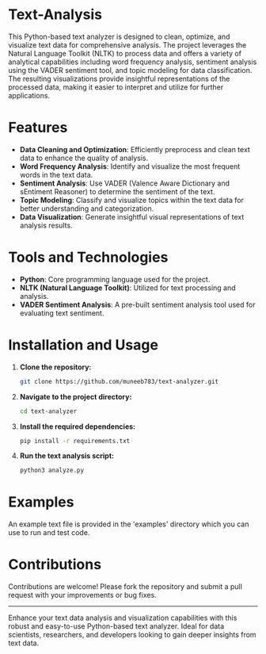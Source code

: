 # Text-Analysis
This Python-based text analyzer is designed to clean, optimize, and visualize text data for comprehensive analysis. The project leverages the Natural Language Toolkit (NLTK) to process data and offers a variety of analytical capabilities including word frequency analysis, sentiment analysis using the VADER sentiment tool, and topic modeling for data classification. The resulting visualizations provide insightful representations of the processed data, making it easier to interpret and utilize for further applications.
# Features
- **Data Cleaning and Optimization**: Efficiently preprocess and clean text data to enhance the quality of analysis.
-  **Word Frequency Analysis**: Identify and visualize the most frequent words in the text data.
-  **Sentiment Analysis**: Use VADER (Valence Aware Dictionary and sEntiment Reasoner) to determine the sentiment of the text.
-  **Topic Modeling**: Classify and visualize topics within the text data for better understanding and categorization.
-  **Data Visualization**: Generate insightful visual representations of text analysis results.
# Tools and Technologies
- **Python**: Core programming language used for the project.
- **NLTK (Natural Language Toolkit)**: Utilized for text processing and analysis.
- **VADER Sentiment Analysis**: A pre-built sentiment analysis tool used for evaluating text sentiment.
# Installation and Usage
1. **Clone the repository:**

    ```sh
    git clone https://github.com/muneeb783/text-analyzer.git
    ```
2. **Navigate to the project directory:**

    ```sh
    cd text-analyzer
    ```
3. **Install the required dependencies:**
   
    ```sh
    pip install -r requirements.txt
    ```
4. **Run the text analysis script:**
   
    ```sh
    python3 analyze.py
    ```
# Examples
An example text file is provided in the 'examples' directory which you can use to run and test code.

# Contributions 
Contributions are welcome! Please fork the repository and submit a pull request with your improvements or bug fixes.

---
Enhance your text data analysis and visualization capabilities with this robust and easy-to-use Python-based text analyzer. Ideal for data scientists, researchers, and developers looking to gain deeper insights from text data.


